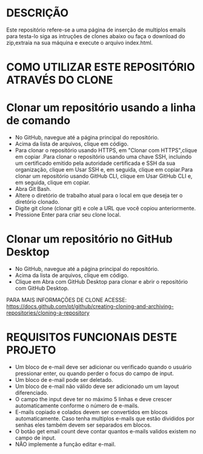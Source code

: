 # DESCRIÇÃO

  Este repositório refere-se a uma página de inserção de multiplos emails para testa-lo siga as intruções de clones abaixo ou faça o download do zip,extraia na sua máquina  e execute o arquivo index.html.
  
#  COMO UTILIZAR ESTE REPOSITÓRIO  ATRAVÉS DO CLONE

#  Clonar um repositório usando a linha de  comando

- No GitHub, navegue até a página principal do repositório.
- Acima da lista de arquivos, clique em  código.
-  Para clonar o repositório usando HTTPS, em "Clonar com HTTPS",clique em copiar .Para clonar o repositório usando uma chave SSH, incluindo um certificado emitido pela autoridade certificada e SSH da sua organização, clique em Usar SSH e, em seguida, clique em copiar.Para clonar um repositório usando GitHub CLI, clique em Usar GitHub CLI e, em seguida, clique em copiar.
-  Abra Git Bash.
-  Altere o diretório de trabalho atual para o local em que deseja ter o diretório clonado.
-  Digite git clone (clonar git) e cole a URL que você copiou anteriormente.
-  Pressione Enter para criar seu clone local.

# Clonar um repositório no GitHub Desktop

- No GitHub, navegue até a página principal do repositório.
-  Acima da lista de arquivos, clique em  código.
-  Clique em  Abra com GitHub Desktop para clonar e abrir o repositório com GitHub Desktop.

PARA MAIS INFORMAÇÕES DE CLONE ACESSE: https://docs.github.com/pt/github/creating-cloning-and-archiving-repositories/cloning-a-repository

# REQUISITOS FUNCIONAIS DESTE PROJETO

-  Um bloco de e-mail deve ser adicionar ou verificado quando o usuário
pressionar enter, ou quando perder o focus do campo de input.
-  Um bloco de e-mail pode ser deletado.
-  Um bloco de e-mail não válido deve ser adicionado um um layout diferenciado.
-  O campo the input deve ter no máximo 5 linhas e deve crescer
automaticamente conforme o número de e-mails.
-  E-mails copiado e colados devem ser convertidos em blocos
automaticamente. Caso tenha multiplos e-mails que estão divididos por
senhas eles também devem ser separados em blocos.
- O botão get email count deve contar quantos e-mails validos existem no
campo de input.
- NÃO implemente a função editar e-mail.



